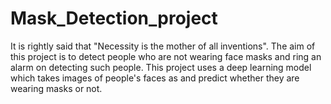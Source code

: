 # Mask_Detection_project
It is rightly said that "Necessity is the mother of all inventions". The aim of this project is to detect people who are not wearing face masks and ring an alarm on detecting such people.
This project uses a deep learning model which takes images of people's faces as and predict whether they are wearing masks or not.
